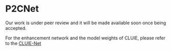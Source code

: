 # P2CNet
Our work is under peer review and it will be made available soon once being accepted.

For the enhancement network and the model weights of CLUIE, please refer to the [CLUIE-Net](https://github.com/justwj/CLUIE-Net)
